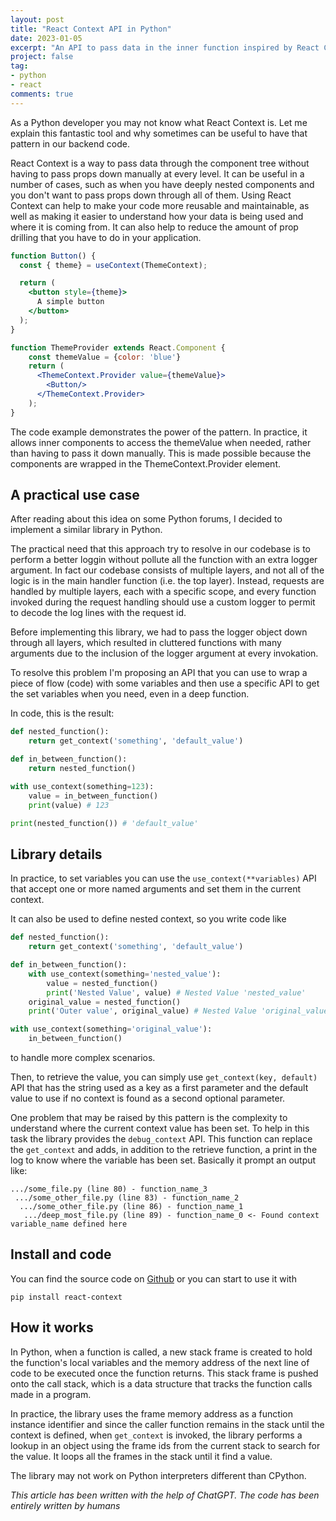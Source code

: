 ```yaml
---
layout: post
title: "React Context API in Python"
date: 2023-01-05
excerpt: "An API to pass data in the inner function inspired by React Context"
project: false
tag:
- python
- react
comments: true
---
```


As a Python developer you may not know what React Context is. Let me explain this fantastic tool and why sometimes can be useful to have that pattern in our backend code.

React Context is a way to pass data through the component tree without having to pass props down manually at every level. It can be useful in a number of cases, such as when you have deeply nested components and you don't want to pass props down through all of them. Using React Context can help to make your code more reusable and maintainable, as well as making it easier to understand how your data is being used and where it is coming from. It can also help to reduce the amount of prop drilling that you have to do in your application.

```jsx
function Button() {
  const { theme} = useContext(ThemeContext);

  return (
    <button style={theme}>
      A simple button
    </button>
  );
}

function ThemeProvider extends React.Component {
    const themeValue = {color: 'blue'}
    return (
      <ThemeContext.Provider value={themeValue}>
        <Button/>
      </ThemeContext.Provider>
    );
}
```

The code example demonstrates the power of the pattern. In practice, it allows inner components to access the themeValue when needed, rather than having to pass it down manually. This is made possible because the components are wrapped in the ThemeContext.Provider element.

## A practical use case
After reading about this idea on some Python forums, I decided to implement a similar library in Python.

The practical need that this approach try to resolve in our codebase is to perform a better loggin without pollute all the function with an extra logger argument.
In fact our codebase consists of multiple layers, and not all of the logic is in the main handler function (i.e. the top layer). Instead, requests are handled by multiple layers, each with a specific scope, and every function invoked during the request handling should use a custom logger to permit to decode the log lines with the request id.

Before implementing this library, we had to pass the logger object down through all layers, which resulted in cluttered functions with many arguments due to the inclusion of the logger argument at every invokation.

To resolve this problem I'm proposing an API that you can use to wrap a piece of flow (code) with some variables and then use a specific API to get the set variables when you need, even in a deep function.

In code, this is the result:

```python
def nested_function():
    return get_context('something', 'default_value')

def in_between_function():
    return nested_function()

with use_context(something=123):
    value = in_between_function()
    print(value) # 123

print(nested_function()) # 'default_value'
```

## Library details

In practice, to set variables you can use the `use_context(**variables)` API that accept one or more named arguments and set them in the current context. 

It can also be used to define nested context, so you write code like

```python
def nested_function():
    return get_context('something', 'default_value')

def in_between_function():
    with use_context(something='nested_value'):
        value = nested_function()
        print('Nested Value', value) # Nested Value 'nested_value'
    original_value = nested_function()
    print('Outer value', original_value) # Nested Value 'original_value'

with use_context(something='original_value'):
    in_between_function()
```
to handle more complex scenarios.

Then, to retrieve the value, you can simply use `get_context(key, default)` API that has the string used as a key as a first parameter and the default value to use if no context is found as a second optional parameter.

One problem that may be raised by this pattern is the complexity to understand where the current context value has been set. To help in this task
the library provides the `debug_context` API. 
This function can replace the `get_context` and adds, in addition to the retrieve function, a print in the log to know where the variable has been set.
Basically it prompt an output like:

```
.../some_file.py (line 80) - function_name_3
 .../some_other_file.py (line 83) - function_name_2
  .../some_other_file.py (line 86) - function_name_1
   .../deep_most_file.py (line 89) - function_name_0 <- Found context variable_name defined here
```

## Install and code
You can find the source code on [Github](https://github.com/alessandro308/react_context)
or you can start to use it with 
```
pip install react-context
```

## How it works

In Python, when a function is called, a new stack frame is created to hold the function's local variables and the memory address of the next line of code to be executed once the function returns. This stack frame is pushed onto the call stack, which is a data structure that tracks the function calls made in a program.

In practice, the library uses the frame memory address as a function instance identifier and since the caller function remains in the stack until the context is defined, when `get_context` is invoked, the library performs a lookup in an object using the frame ids from the current stack to search for the value. It loops all the frames in the stack until it find a value.

The library may not work on Python interpreters different than CPython.

_This article has been written with the help of ChatGPT. The code has been entirely written by humans_